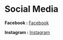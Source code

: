 # Social Media

<b>Facebook : </b>
[Facebook](https://www.facebook.com/VIIofficial-109262557298091/?modal=admin_todo_tour)

<b>Instagram :</b> 
[Instagram](https://www.instagram.com/viiofficialx/)

